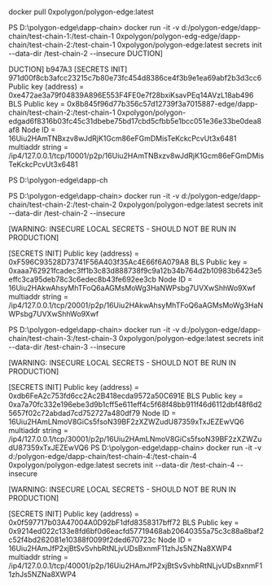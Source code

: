 docker pull 0xpolygon/polygon-edge:latest


PS D:\polygon-edge\dapp-chain> docker run -it -v d:/polygon-edge/dapp-chain/test-chain-1:/test-chain-1 0xpolygon/polygon-edg-edge/dapp-chain/test-chain-2:/test-chain-1 0xpolygon/polygon-edge:latest secrets init --data-dir /test-chain-2 --insecure
                                                           DUCTION]

DUCTION]
                                                           b947A3
[SECRETS INIT]                                             971d00f8cb3afcc23215c7b80e73fc454d8386ce4f3b9e1ea69abf2b3d3cc6   
Public key (address) = 0xe472ae3a79f04839A896E553F4FE0e7f28bxiKsavPEq14AVzL18ab496
BLS Public key       = 0x8b845f96d77b356c57d12739f3a7015887-edge/dapp-chain/test-chain-2:/test-chain-1 0xpolygon/polygon-edgad6f8316b03fc45c31dbebe75bd17cbd5cfbb5e1bcc051e36e33be0dea8af8
Node ID              = 16Uiu2HAmTNBxzv8wJdRjK1Gcm86eFGmDMisTeKckcPcvUt3x6481    multiaddr string = /ip4/127.0.0.1/tcp/10001/p2p/16Uiu2HAmTNBxzv8wJdRjK1Gcm86eFGmDMisTeKckcPcvUt3x6481                            

PS D:\polygon-edge\dapp-ch

PS D:\polygon-edge\dapp-chain> docker run -it -v d:/polygon-edge/dapp-chain/test-chain-2:/test-chain-2 0xpolygon/polygon-edge:latest secrets init --data-dir /test-chain-2 --insecure

[WARNING: INSECURE LOCAL SECRETS - SHOULD NOT BE RUN IN PRODUCTION]

[SECRETS INIT]
Public key (address) = 0xF596C93528D73741F56A403f35Ac4E66f6A079A8
BLS Public key       = 0xaaa762921fcadec3ff1b3c83d888738f9c9a12b34b764d2b10983b6423e5effc3ca95deb78c3c6edec8b43fe692ee3cb
Node ID              = 16Uiu2HAkwAhsyMhTFoQ6aAGMsMoWg3HaNWPsbg7UVXwShhWo9Xwf
multiaddr string = /ip4/127.0.0.1/tcp/20001/p2p/16Uiu2HAkwAhsyMhTFoQ6aAGMsMoWg3HaNWPsbg7UVXwShhWo9Xwf 


PS D:\polygon-edge\dapp-chain> docker run -it -v d:/polygon-edge/dapp-chain/test-chain-3:/test-chain-3 0xpolygon/polygon-edge:latest secrets init --data-dir /test-chain-3 --insecure 


[WARNING: INSECURE LOCAL SECRETS - SHOULD NOT BE RUN IN PRODUCTION]

[SECRETS INIT]
Public key (address) = 0xdb6FeA2c753fd6cc2Ac2B418ecda9572a50C691E
BLS Public key       = 0xa7a70fc332e196ebe3d9b1cff5e611eff4c5f68f48bb911f46d6112dbf48f6d25657f02c72abdad7cd752727a480df79
Node ID              = 16Uiu2HAmLNmoV8GiCs5fsoN39BF2zXZWZudU87359xTxJEZEwVQ6
multiaddr string = /ip4/127.0.0.1/tcp/30001/p2p/16Uiu2HAmLNmoV8GiCs5fsoN39BF2zXZWZudU87359xTxJEZEwVQ6 
PS D:\polygon-edge\dapp-chain> docker run -it -v d:/polygon-edge/dapp-chain/test-chain-4:/test-chain-4 0xpolygon/polygon-edge:latest secrets init --data-dir /test-chain-4 --insecure 


[WARNING: INSECURE LOCAL SECRETS - SHOULD NOT BE RUN IN PRODUCTION]

[SECRETS INIT]
Public key (address) = 0x0f597717b03A47004A0D92bF1dfd8358317bff72
BLS Public key       = 0x9214ed022c133e8fd6bf0d6eacfd57719468ab20640355a75c3c88a8baf2c52f4bd262081e10388f0099f2ded670723c
Node ID              = 16Uiu2HAmJfP2xjBtSvSvhbRtNLjvUDsBxnmF11zhJs5NZNa8XWP4
multiaddr string = /ip4/127.0.0.1/tcp/40001/p2p/16Uiu2HAmJfP2xjBtSvSvhbRtNLjvUDsBxnmF11zhJs5NZNa8XWP4 